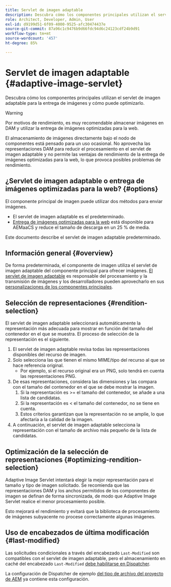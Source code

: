 ```yaml
---
title: Servlet de imagen adaptable
description: Descubra cómo los componentes principales utilizan el servlet de imagen adaptable para la entrega de imágenes y cómo puede optimizarlo.
role: Architect, Developer, Admin, User
exl-id: d9199d51-6f09-4000-9525-afc30474437e
source-git-commit: 87a96c1c9476b9d66fdc94d6c24123cdf24b9d91
workflow-type: tm+mt
source-wordcount: '457'
ht-degree: 85%

---
```


# Servlet de imagen adaptable {#adaptive-image-servlet}

Descubra cómo los componentes principales utilizan el servlet de imagen adaptable para la entrega de imágenes y cómo puede optimizarlo.

>[!WARNING]
>
>Por motivos de rendimiento, es muy recomendable almacenar imágenes en DAM y utilizar la entrega de imágenes optimizadas para la web.
>
>El almacenamiento de imágenes directamente bajo el nodo de componentes está pensado para un uso ocasional. No aprovecha las representaciones DAM para reducir el procesamiento en el servlet de imagen adaptable y no permite las ventajas de rendimiento de la entrega de imágenes optimizadas para la web, lo que provoca posibles problemas de rendimiento.

## ¿Servlet de imagen adaptable o entrega de imágenes optimizadas para la web? {#options}

El componente principal de imagen puede utilizar dos métodos para enviar imágenes.

* El servlet de imagen adaptable es el predeterminado.
* [Entrega de imágenes optimizadas para la web](/help/developing/web-optimized-image-delivery.md) está disponible para AEMaaCS y reduce el tamaño de descarga en un 25 % de media.

Este documento describe el servlet de imagen adaptable predeterminado.

## Información general {#overview}

De forma predeterminada, el componente de imagen utiliza el servlet de imagen adaptable del componente principal para ofrecer imágenes. [El servlet de imagen adaptable](https://github.com/adobe/aem-core-wcm-components/wiki/The-Adaptive-Image-Servlet) es responsable del procesamiento y la transmisión de imágenes y los desarrolladores pueden aprovecharlo en sus [personalizaciones de los componentes principales](/help/developing/customizing.md).

## Selección de representaciones {#rendition-selection}

El servlet de imagen adaptable seleccionará automáticamente la representación más adecuada para mostrar en función del tamaño del contenedor en el que se muestra. El proceso de selección de la representación es el siguiente.

1. El servlet de imagen adaptable revisa todas las representaciones disponibles del recurso de imagen.
1. Solo selecciona las que tienen el mismo MIME/tipo del recurso al que se hace referencia original.
   * Por ejemplo, si el recurso original era un PNG, solo tendrá en cuenta las representaciones PNG.
1. De esas representaciones, considera las dimensiones y las compara con el tamaño del contenedor en el que se debe mostrar la imagen.
   1. Si la representación es >= el tamaño del contenedor, se añade a una lista de candidatas.
   1. Si la representación es &lt; el tamaño del contenedor, no se tiene en cuenta.
   1. Estos criterios garantizan que la representación no se amplíe, lo que afectaría a la calidad de la imagen.
1. A continuación, el servlet de imagen adaptable selecciona la representación con el tamaño de archivo más pequeño de la lista de candidatas.

## Optimización de la selección de representaciones {#optimizing-rendition-selection}

Adaptive Image Servlet intentará elegir la mejor representación para el tamaño y tipo de imagen solicitado. Se recomienda que las representaciones DAM y los anchos permitidos de los componentes de imagen se definan de forma sincronizada, de modo que Adaptive Image Servlet realice el menor procesamiento posible.

Esto mejorará el rendimiento y evitará que la biblioteca de procesamiento de imágenes subyacente no procese correctamente algunas imágenes.

## Uso de encabezados de última modificación {#last-modified}

Las solicitudes condicionales a través del encabezado `Last-Modified` son compatibles con el servlet de imagen adaptable, pero el almacenamiento en caché del encabezado `Last-Modified` [debe habilitarse en Dispatcher](https://experienceleague.adobe.com/docs/experience-manager-dispatcher/using/configuring/dispatcher-configuration.html?lang=es#caching-http-response-headers).

La configuración de Dispatcher de ejemplo [del tipo de archivo del proyecto de AEM](/help/developing/archetype/overview.md) ya contiene esta configuración.
